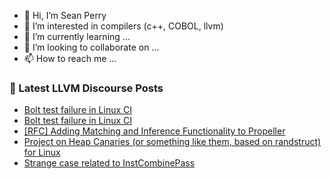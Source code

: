- 👋 Hi, I’m Sean Perry
- 👀 I’m interested in compilers (c++, COBOL, llvm)
- 🌱 I’m currently learning ...
- 💞️ I’m looking to collaborate on ...
- 📫 How to reach me ...

<!---
s66perry/s66perry is a ✨ special ✨ repository because its `README.md` (this file) appears on your GitHub profile.
You can click the Preview link to take a look at your changes.
--->
### 📕 Latest LLVM Discourse Posts

<!-- DISCOURSE-LLVM:START -->
- [Bolt test failure in Linux CI](https://discourse.llvm.org/t/bolt-test-failure-in-linux-ci/86267#post_2)
- [Bolt test failure in Linux CI](https://discourse.llvm.org/t/bolt-test-failure-in-linux-ci/86267#post_1)
- [[RFC] Adding Matching and Inference Functionality to Propeller](https://discourse.llvm.org/t/rfc-adding-matching-and-inference-functionality-to-propeller/86238#post_6)
- [Project on Heap Canaries &lpar;or something like them, based on randstruct&rpar; for Linux](https://discourse.llvm.org/t/project-on-heap-canaries-or-something-like-them-based-on-randstruct-for-linux/85363#post_2)
- [Strange case related to InstCombinePass](https://discourse.llvm.org/t/strange-case-related-to-instcombinepass/86257#post_3)
<!-- DISCOURSE-LLVM:END -->
